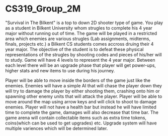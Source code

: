 # CS319_Group_2M


"Survival in The Bilkent" is a top to down 2D shooter type of game. You play as a student in Bilkent University whom strugles to complete his 4 year major without running out of time. The game will be played in a restricted area which enemies are various strugles (Lab assignments, midterms, finals, projects etc.) a Bilkent CS students comes accross druing their 4 year major. The objective of the student is to defeat these physical representations of the strugles by shooting codes and pieces of his/her will to study. Game will have 4 levels to represent the 4 year major. Between each level there will be an upgrade phase that player will get power-ups, higher stats and new items to use during his journey. 

Player will be able to move inside the borders of the game just like the enemies. Enemies will have a simple AI that will chase the player down they will try to damage the player by either shooting them, crashing onto him or spawning other enemy units that will attack the player. Player will be able to move around the map using arrow keys and will click to shoot to damage enemies. Player will not have a health bar but instead he will have limited time to complete the game, damages will also decrease that time bar. The game arena will contain collectable items such as extra time tokens, coins(which can be used to get upgrades) etc.  Upgrade system will have multiple variences which will be determined later.
